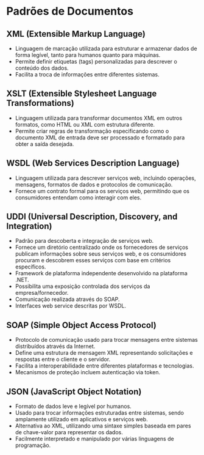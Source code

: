 # Padrões de Documentos

## XML (Extensible Markup Language)

- Linguagem de marcação utilizada para estruturar e armazenar dados de forma legível, tanto para humanos quanto para máquinas.
- Permite definir etiquetas (tags) personalizadas para descrever o conteúdo dos dados.
- Facilita a troca de informações entre diferentes sistemas.

## XSLT (Extensible Stylesheet Language Transformations)

- Linguagem utilizada para transformar documentos XML em outros formatos, como HTML ou XML com estrutura diferente.
- Permite criar regras de transformação especificando como o documento XML de entrada deve ser processado e formatado para obter a saída desejada.

## WSDL (Web Services Description Language)

- Linguagem utilizada para descrever serviços web, incluindo operações, mensagens, formatos de dados e protocolos de comunicação.
- Fornece um contrato formal para os serviços web, permitindo que os consumidores entendam como interagir com eles.

## UDDI (Universal Description, Discovery, and Integration)

- Padrão para descoberta e integração de serviços web.
- Fornece um diretório centralizado onde os fornecedores de serviços publicam informações sobre seus serviços web, e os consumidores procuram e descobrem esses serviços com base em critérios específicos.
- Framework de plataforma independente desenvolvido na plataforma .NET.
- Possibilita uma exposição controlada dos serviços da empresa/fornecedor.
- Comunicação realizada através do SOAP.
- Interfaces web service descritas por WSDL.

## SOAP (Simple Object Access Protocol)

- Protocolo de comunicação usado para trocar mensagens entre sistemas distribuídos através da Internet.
- Define uma estrutura de mensagem XML representando solicitações e respostas entre o cliente e o servidor.
- Facilita a interoperabilidade entre diferentes plataformas e tecnologias.
- Mecanismos de proteção incluem autenticação via token.

## JSON (JavaScript Object Notation)

- Formato de dados leve e legível por humanos.
- Usado para trocar informações estruturadas entre sistemas, sendo amplamente utilizado em aplicativos e serviços web.
- Alternativa ao XML, utilizando uma sintaxe simples baseada em pares de chave-valor para representar os dados.
- Facilmente interpretado e manipulado por várias linguagens de programação.
